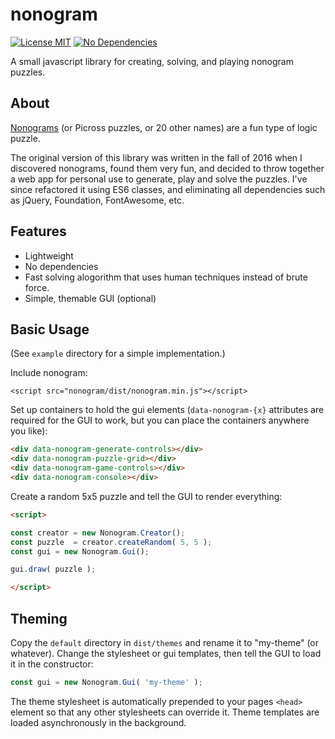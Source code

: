 # nonogram

[![License MIT](https://img.shields.io/badge/licence-MIT-3498db.svg?style=popout-square)](https://choosealicense.com/licenses/mit/)
[![No Dependencies](https://img.shields.io/badge/dependencies-none-27ae60.svg?style=popout-square)]()

A small javascript library for creating, solving, and playing nonogram puzzles.

## About
[Nonograms](https://en.wikipedia.org/wiki/Nonogram) (or Picross puzzles, or 20 other names) are a fun type of logic puzzle.

The original version of this library was written in the fall of 2016 when I discovered nonograms, found them very fun, and decided to throw together a web app for personal use to generate, play and solve the puzzles.  I've since refactored it using ES6 classes, and eliminating all dependencies such as jQuery, Foundation, FontAwesome, etc.

## Features

- Lightweight
- No dependencies
- Fast solving alogorithm that uses human techniques instead of brute force.
- Simple, themable GUI (optional)

## Basic Usage

(See `example` directory for a simple implementation.)

Include nonogram:

`<script src="nonogram/dist/nonogram.min.js"></script>`

Set up containers to hold the gui elements (`data-nonogram-{x}` attributes are required for the GUI to work, but you can place the containers anywhere you like):

```html
<div data-nonogram-generate-controls></div>
<div data-nonogram-puzzle-grid></div>
<div data-nonogram-game-controls></div>
<div data-nonogram-console></div>
```
Create a random 5x5 puzzle and tell the GUI to render everything:
```html
<script>

const creator = new Nonogram.Creator();
const puzzle  = creator.createRandom( 5, 5 );
const gui = new Nonogram.Gui();

gui.draw( puzzle );

</script>
```
## Theming
Copy the `default` directory in `dist/themes` and rename it to "my-theme" (or whatever).  Change the stylesheet or gui templates, then tell the GUI to load it in the constructor:

```javascript
const gui = new Nonogram.Gui( 'my-theme' );
```
The theme stylesheet is automatically prepended to your pages `<head>` element so that any other stylesheets can override it.  Theme templates are loaded asynchronously in the background.













